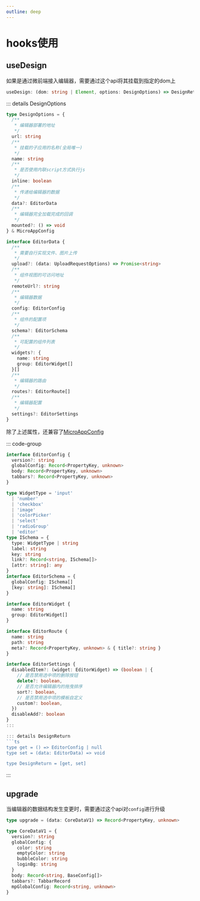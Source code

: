 ```yaml
---
outline: deep
---
```

# hooks使用

## useDesign

如果是通过微前端接入编辑器，需要通过这个api将其挂载到指定的dom上

```ts
useDesign: (dom: string | Element, options: DesignOptions) => DesignReturn
```

::: details DesignOptions
```ts
type DesignOptions = {
  /**
   * 编辑器部署的地址 
   */
  url: string
  /**
   * 挂载的子应用的名称(全局唯一)
   */
  name: string
  /**
   * 是否使用内联script方式执行js
   */
  inline: boolean
  /**
   * 传递给编辑器的数据
   */
  data?: EditorData
  /**
   * 编辑器完全加载完成的回调
   */
  mounted?: () => void
} & MicroAppConfig

interface EditorData {
  /**
   * 需要自行实现文件、图片上传
   */
  upload?: (data: UploadRequestOptions) => Promise<string>
  /**
   * 组件视图的可访问地址
   */
  remoteUrl?: string
  /**
   * 编辑器数据
   */
  config: EditorConfig
  /**
   * 组件的配置项
   */
  schema?: EditorSchema
  /**
   * 可配置的组件列表
   */
  widgets?: {
    name: string
    group: EditorWidget[]
  }[]
  /**
   * 编辑器的路由
   */
  routes?: EditorRoute[]
  /**
   * 编辑器配置
   */
  settings?: EditorSettings
}
```
除了上述属性，还兼容了[MicroAppConfig](https://micro-zoe.com/docs/1.x/#/zh-cn/api?id=renderapp)


::: code-group
```ts [EditorConfig]
interface EditorConfig {
  version?: string
  globalConfig: Record<PropertyKey, unknown>
  body: Record<PropertyKey, unknown>
  tabbars?: Record<PropertyKey, unknown>
}
```
```ts [EditorSchema]
type WidgetType = 'input'
  | 'number'
  | 'checkbox'
  | 'image'
  | 'colorPicker'
  | 'select'
  | 'radioGroup'
  | 'editor'
type ISchema = {
  type: WidgetType | string
  label: string
  key: string
  link?: Record<string, ISchema[]>
  [attr: string]: any
}
interface EditorSchema = {
  globalConfig: ISchema[]
  [key: string]: ISchema[]
}
```
```ts [EditorWidget]
interface EditorWidget {
  name: string
  group: EditorWidget[]
}
```
```ts [EditorRoute]
interface EditorRoute {
  name: string
  path: string
  meta?: Record<PropertyKey, unknown> & { title?: string }
}
```
```ts [EditorSettings]
interface EditorSettings {
  disabledItem?: (widget: EditorWidget) => (boolean | {
    // 是否禁用选中项的删除按钮
    delete?: boolean,
    // 是否允许编辑器内的拖曳排序
    sort?: boolean,
    // 是否禁用选中项的模板自定义
    custom?: boolean,
  })
  disableAdd?: boolean
}
:::

::: details DesignReturn
```ts
type get = () => EditorConfig | null
type set = (data: EditorData) => void

type DesignReturn = [get, set]
```
:::

## upgrade

当编辑器的数据结构发生变更时，需要通过这个api对`config`进行升级

```ts
type upgrade = (data: CoreDataV1) => Record<PropertyKey, unknown>

type CoreDataV1 = {
  version?: string
  globalConfig: {
    color: string
    emptyColor: string
    bubbleColor: string
    loginBg: string
  }
  body: Record<string, BaseConfig[]>
  tabbars?: TabbarRecord
  mpGlobalConfig: Record<string, unknown>
}
```
